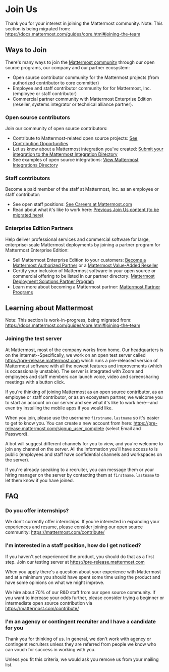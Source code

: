 # Join Us 

Thank you for your interest in joining the Mattermost community. Note: This section is being migrated from: https://docs.mattermost.com/guides/core.html#joining-the-team

## Ways to Join 

There's many ways to join the [Mattermost community](https://docs.mattermost.com/process/community-overview.html) through our open source programs, our company and our partner ecosystem:

- Open source contributor community for the Mattermost projects (from authorized contributor to core committer) 
- Employee and staff contributor community for for Mattermost, Inc. (employee or staff contributor) 
- Commercial partner community with Mattermost Enterprise Edition (reseller, systems integrator or technical alliance partner). 

### Open source contributors 

Join our community of open source contributors: 

- Contribute to Mattermost-related open source projects: [See Contribution Opportunities](https://mattermost.com/contribute/)
- Let us know about a Mattermost integration you've created: [Submit your integration to the Mattermost Integration Directory]( https://spinpunch.wufoo.com/forms/mattermost-integrations-and-installers/) 
- See examples of open source integrations: [View Mattermost Integrations Directory](https://integrations.mattermost.com/) 

### Staff contributors 

Become a paid member of the staff at Mattermost, Inc. as an employee or staff contributor: 

- See open staff positions: [See Careers at Mattermost.com](https://mattermost.com/careers/) 
- Read about what it's like to work here: [Previous Join Us content (to be migrated here)](https://docs.mattermost.com/guides/core.html#joining-the-team)

### Enterprise Edition Partners 

Help deliver professional services and commercial software for large, enterprise-scale Mattermost deployments by joining a partner program for Mattermost Enterprise Edition: 

- Sell Mattermost Enterprise Edition to your customers: [Become a Mattermost Authorized Partner](https://docs.mattermost.com/process/partner-programs.html#mattermost-authorized-partner-program) or a [Mattermost Value-Added Reseller](https://docs.mattermost.com/process/partner-programs.html#mattermost-value-added-reseller-program) 
- Certify your inclusion of Mattermost software in your open source or commercial offering to be listed in our partner directory: [Mattermost Deployment Solutions Partner Program](https://docs.mattermost.com/process/partner-programs.html#mattermost-deployment-solutions-partner-program) 
- Learn more about becoming a Mattermost partner: [Mattermost Partner Programs](https://docs.mattermost.com/process/partner-programs.html) 

## Learning about Mattermost 

Note: This section is work-in-progress, being migrated from: https://docs.mattermost.com/guides/core.html#joining-the-team

### Joining the test server 

At Mattermost, most of the company works from home. Our headquarters is on the internet--Specifically, we work on an open test server called https://pre-release.mattermost.com which runs a pre-released version of Mattermost software with all the newest features and improvements (which is occassionally unstable). The server is integrated with Zoom and employees and staff members can launch voice, video and screensharing meetings with a button click. 

If you're thinking of joining Mattermost as an open source contributor, as an employee or staff contributor, or as an ecosystem partner, we welcome you to start an account on our server and see what it's like to work here--and even try installing the mobile apps if you would like. 

When you join, please use the username `firstname.lastname` so it's easier to get to know you. You can create a new account from here: https://pre-release.mattermost.com/signup_user_complete (select Email and Password). 

A bot will suggest different channels for you to view, and you're welcome to join any channel on the server. All the information you'll have access to is public (employees and staff have confidential channels and workspaces on the server).

If you're already speaking to a recruiter, you can message them or your hiring manager on the server by contacting them at `firstname.lastname` to let them know if you have joined. 

## FAQ 

### Do you offer internships? 

We don't currently offer internships. If you're interested in expanding your experiences and resume, please consider joining our open source community: https://mattermost.com/contribute/

### I'm interested in a staff position, how do I get noticed? 

If you haven't yet experienced the product, you should do that as a first step. Join our testing server at https://pre-release.mattermost.com

When you apply there's a question about your experience with Mattermost and at a minimum you should have spent some time using the product and have some opinions on what we might improve. 

We hire about 70% of our R&D staff from our open source community. If you want to increase your odds further, please consider trying a beginner or intermediate open source contribution via https://mattermost.com/contribute/

### I'm an agency or contingent recruiter and I have a candidate for you 

Thank you for thinking of us. In general, we don't work with agency or contingent recruiters unless they are referred from people we know who can vouch for success in working with you. 

Unless you fit this criteria, we would ask you remove us from your mailing list.
